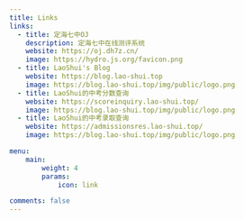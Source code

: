 ```yaml
---
title: Links
links:
  - title: 定海七中OJ
    description: 定海七中在线测评系统
    website: https://oj.dh7z.cn/
    image: https://hydro.js.org/favicon.png
  - title: LaoShui's Blog
    website: https://blog.lao-shui.top
    image: https://blog.lao-shui.top/img/public/logo.png
  - title: LaoShui的中考分数查询
    website: https://scoreinquiry.lao-shui.top/
    image: https://blog.lao-shui.top/img/public/logo.png
  - title: LaoShui的中考录取查询
    website: https://admissionsres.lao-shui.top/
    image: https://blog.lao-shui.top/img/public/logo.png

menu:
    main: 
        weight: 4
        params:
            icon: link

comments: false
---
```

